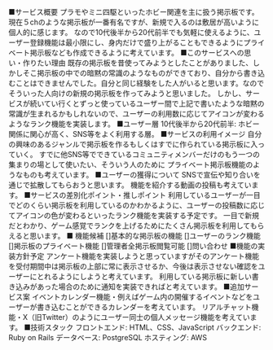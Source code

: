 ■サービス概要
プラモやミニ四駆といったホビー関連を主に扱う掲示板です。
現在５chのような掲示板が一番有名ですが、新規で入るのは敷居が高いように個人的に感じます。
なので10代後半から20代前半でも気軽に使えるように、ユーザー登録機能は最小限にし、身内だけで盛り上がることもできるようにプライベート掲示板なども作成できるように考えています。
■このサービスへの思い・作りたい理由
既存の掲示板を昔使ってみようとしたことがありました、しかしそこ掲示板の中での暗黙の常識のようなものができており、自分から書き込むことはできませんでした。自分と同じ経験をした人がいると思います。なのでそういった人向けの新規の掲示板を作ってみようと思いました。
しかし、サービスが続いてい行くとずっと使っているユーザー間で上記で書いたような暗黙の常識が生まれるかもしれないので、ユーザーの利用数に応じてアイコンが変わるようなランク機能を実装します。
■ユーザー層
10代後半から20代前半: ホビー関係に関心が高く、SNS等をよく利用する層。
■サービスの利用イメージ
自分の興味のあるジャンルで掲示板を作るもしくはすでに作られている掲示板に入っていく。
すでに他SNS等でできているコミュニティメンバーだけのもう一つの集まりの場として使いたい、そういう人のために
プライベート掲示板機能のようなものも考えています。
■ユーザーの獲得について
SNSで宣伝や知り合いを通じで拡散してもらおうと思います。
機能を紹介する動画の投稿も考えています。
■サービスの差別化ポイント・推しポイント
利用しているユーザーが一目でどのくらい掲示板を利用しているのかわかるように、ユーザーの投稿数に応じてアイコンの色が変わるといったランク機能を実装する予定です。
一目で新規だとわかり、ゲーム感覚でランクを上げるためにたくさん掲示板を利用してもらえると思います。
■ 機能候補
[]基本的な掲示板の機能
[]ユーザーのランク機能
[]掲示板のプライベート機能
[]管理者全掲示板閲覧可能
[]問い合わせ
■機能の実装方針予定
アンケート機能を実装しようと思っていますがそのアンケート機能を受付期間中は掲示板の上部に常に表示させるか、今後は表示させない確認をユーザーにとれるようにしようと考えています。
利用している掲示板に新しい書き込みがあった場合のために通知を実装できればと考えています。
■追加サービス案
イベントカレンダー機能・例えばゲーム内の開催するイベントなどをユーザーが書き込むことができるカレンダーを考えています。
リアルチャット機能・X（旧Twitter）のようにユーザー同士の個人メッセージ機能を考えています。
■技術スタック
フロントエンド: HTML、CSS、JavaScript
バックエンド: Ruby on Rails
データベース: PostgreSQL
ホスティング: AWS
